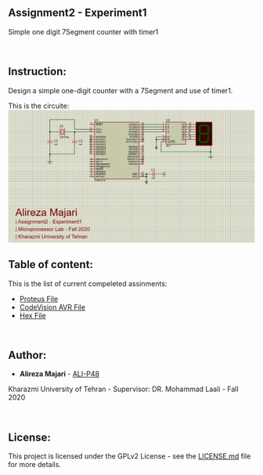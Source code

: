 ## Assignment2 - Experiment1
Simple one digit 7Segment counter with timer1

‌
## Instruction:
Design a simple one-digit counter with a 7Segment and use of timer1.

This is the circuite:
![](https://github.com/ALI-P48/MicroprocessorLab/blob/main/Assignment2-Timers/Experiment1/Pictures/Circuit.jpg)



## Table of content:

This is the list of current compeleted assinments:
* [Proteus File](https://github.com/ALI-P48/MicroprocessorLab/blob/main/Assignment2-Timers/Experiment1/Proteus/Timers.pdsprj)
* [CodeVision AVR File](https://github.com/ALI-P48/MicroprocessorLab/blob/main/Assignment2-Timers/Experiment1/AVR/Timers.prj) 
* [Hex File](https://github.com/ALI-P48/MicroprocessorLab/blob/main/Assignment2-Timers/Experiment1/AVR/Debug/ExeTimers.hex) 


‌
## Author:

* **Alireza Majari** - [ALI-P48](https://github.com/ALI-P48)

Kharazmi University of Tehran - Supervisor: DR. Mohammad Laali - Fall 2020


‌
## License:

This project is licensed under the GPLv2 License - see the [LICENSE.md](https://github.com/ALI-P48/MicroprocessorLab/blob/main/LICENSE) file for more details.
